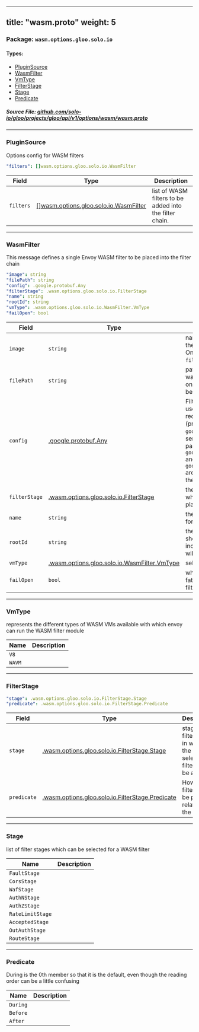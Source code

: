 
---
title: "wasm.proto"
weight: 5
---

<!-- Code generated by solo-kit. DO NOT EDIT. -->


### Package: `wasm.options.gloo.solo.io` 
#### Types:


- [PluginSource](#pluginsource)
- [WasmFilter](#wasmfilter)
- [VmType](#vmtype)
- [FilterStage](#filterstage)
- [Stage](#stage)
- [Predicate](#predicate)
  



##### Source File: [github.com/solo-io/gloo/projects/gloo/api/v1/options/wasm/wasm.proto](https://github.com/solo-io/gloo/blob/master/projects/gloo/api/v1/options/wasm/wasm.proto)





---
### PluginSource

 
Options config for WASM filters

```yaml
"filters": []wasm.options.gloo.solo.io.WasmFilter

```

| Field | Type | Description |
| ----- | ---- | ----------- | 
| `filters` | [[]wasm.options.gloo.solo.io.WasmFilter](../wasm.proto.sk/#wasmfilter) | list of WASM filters to be added into the filter chain. |




---
### WasmFilter

 
This message defines a single Envoy WASM filter to be placed into the filter chain

```yaml
"image": string
"filePath": string
"config": .google.protobuf.Any
"filterStage": .wasm.options.gloo.solo.io.FilterStage
"name": string
"rootId": string
"vmType": .wasm.options.gloo.solo.io.WasmFilter.VmType
"failOpen": bool

```

| Field | Type | Description |
| ----- | ---- | ----------- | 
| `image` | `string` | name of image which houses the compiled wasm filter. Only one of `image` or `filePath` can be set. |
| `filePath` | `string` | path from which to load wasm filter from disk. Only one of `filePath` or `image` can be set. |
| `config` | [.google.protobuf.Any](https://developers.google.com/protocol-buffers/docs/reference/csharp/class/google/protobuf/well-known-types/any) | Filter/service configuration used to configure or reconfigure a plugin (proxy_on_configuration). `google.protobuf.Struct` is serialized as JSON before passing it to the plugin. `google.protobuf.BytesValue` and `google.protobuf.StringValue` are passed directly without the wrapper. |
| `filterStage` | [.wasm.options.gloo.solo.io.FilterStage](../wasm.proto.sk/#filterstage) | the stage in the filter chain where this filter should be placed. |
| `name` | `string` | the name of the filter, used for logging. |
| `rootId` | `string` | the root_id of the filter which should be run, if this value is incorrect, or empty the filter will crash. |
| `vmType` | [.wasm.options.gloo.solo.io.WasmFilter.VmType](../wasm.proto.sk/#vmtype) | selected VM type. |
| `failOpen` | `bool` | when set to true if there is a fatal error on the VM the filter will be bypassed. |




---
### VmType

 
represents the different types of WASM VMs available with which envoy can run
the WASM filter module

| Name | Description |
| ----- | ----------- | 
| `V8` |  |
| `WAVM` |  |




---
### FilterStage



```yaml
"stage": .wasm.options.gloo.solo.io.FilterStage.Stage
"predicate": .wasm.options.gloo.solo.io.FilterStage.Predicate

```

| Field | Type | Description |
| ----- | ---- | ----------- | 
| `stage` | [.wasm.options.gloo.solo.io.FilterStage.Stage](../wasm.proto.sk/#stage) | stage of the filter chain in which the selected filter should be added. |
| `predicate` | [.wasm.options.gloo.solo.io.FilterStage.Predicate](../wasm.proto.sk/#predicate) | How this filter should be placed relative to the stage. |




---
### Stage

 
list of filter stages which can be selected for a WASM filter

| Name | Description |
| ----- | ----------- | 
| `FaultStage` |  |
| `CorsStage` |  |
| `WafStage` |  |
| `AuthNStage` |  |
| `AuthZStage` |  |
| `RateLimitStage` |  |
| `AcceptedStage` |  |
| `OutAuthStage` |  |
| `RouteStage` |  |




---
### Predicate

 
During is the 0th member so that it is the default, even though
the reading order can be a little confusing

| Name | Description |
| ----- | ----------- | 
| `During` |  |
| `Before` |  |
| `After` |  |





<!-- Start of HubSpot Embed Code -->
<script type="text/javascript" id="hs-script-loader" async defer src="//js.hs-scripts.com/5130874.js"></script>
<!-- End of HubSpot Embed Code -->
